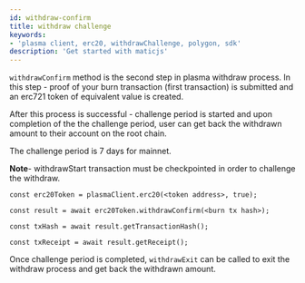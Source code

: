 ```yaml
---
id: withdraw-confirm
title: withdraw challenge
keywords: 
- 'plasma client, erc20, withdrawChallenge, polygon, sdk'
description: 'Get started with maticjs'
---
```


`withdrawConfirm` method is the second step in plasma withdraw process. In this step - proof of your burn transaction (first transaction) is submitted and an erc721 token of equivalent value is created.

After this process is successful - challenge period is started and upon completion of the the challenge period, user can get back the withdrawn amount to their account on the root chain.

The challenge period is 7 days for mainnet.

**Note**- withdrawStart transaction must be checkpointed in order to challenge the withdraw.

```
const erc20Token = plasmaClient.erc20(<token address>, true);

const result = await erc20Token.withdrawConfirm(<burn tx hash>);

const txHash = await result.getTransactionHash();

const txReceipt = await result.getReceipt();

```

Once challenge period is completed, `withdrawExit` can be called to exit the withdraw process and get back the withdrawn amount.

